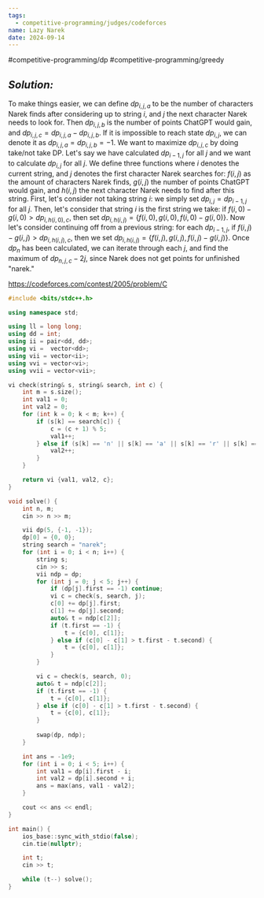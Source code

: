 ```yaml
---
tags:
  - competitive-programming/judges/codeforces
name: Lazy Narek
date: 2024-09-14
---
```

#competitive-programming/dp #competitive-programming/greedy 
## _Solution:_
To make things easier, we can define $dp_{i,j,a}$ to be the number of characters Narek finds after considering up to string $i$, and $j$ the next character Narek needs to look for. Then $dp_{i,j,b}$ is the number of points ChatGPT would gain, and $dp_{i,j,c}=dp_{i,j,a}-dp_{i,j,b}$. If it is impossible to reach state $dp_{i,j}$, we can denote it as $dp_{i,j,a}=dp_{i,j,b}=-1$. We want to maximize $dp_{i,j,c}$ by doing take/not take DP. Let's say we have calculated $dp_{i-1,j}$ for all $j$ and we  want to calculate $dp_{i,j}$ for all $j$. We define three functions where $i$ denotes the current string, and $j$ denotes the first character Narek searches for: $f(i,j)$ as the amount of characters Narek finds, $g(i,j)$ the number of points ChatGPT would gain, and $h(i,j)$ the next character Narek needs to find after this string. First, let's consider not taking string $i$: we simply set $dp_{i,j}=dp_{i-1,j}$ for all $j$. Then, let's consider that string $i$ is the first string we take: if $f(i,0)-g(i,0)>dp_{i,h(i,0),c}$, then set $dp_{i,h(i,j)}=\{f(i,0),g(i,0),f(i,0)-g(i,0)\}$. Now let's consider continuing off from a previous string: for each $dp_{i-1,j}$, if $f(i,j)-g(i,j)>dp_{i,h(i,j),c}$, then we set $dp_{i,h(i,j)}=\{f(i,j),g(i,j),f(i,j)-g(i,j)\}$. Once $dp_n$ has been calculated, we can iterate through each $j$, and find the maximum of $dp_{n,j,c}-2j$, since Narek does not get points for unfinished "narek."

https://codeforces.com/contest/2005/problem/C
```cpp
#include <bits/stdc++.h>

using namespace std;

using ll = long long;
using dd = int;
using ii = pair<dd, dd>;
using vi =  vector<dd>;
using vii = vector<ii>;
using vvi = vector<vi>;
using vvii = vector<vii>;

vi check(string& s, string& search, int c) {
    int m = s.size();
    int val1 = 0;
    int val2 = 0;
    for (int k = 0; k < m; k++) {
        if (s[k] == search[c]) {
            c = (c + 1) % 5;
            val1++;
        } else if (s[k] == 'n' || s[k] == 'a' || s[k] == 'r' || s[k] == 'e' || s[k] == 'k') {
            val2++;
        }
    }

    return vi {val1, val2, c};
}

void solve() {
    int n, m;
    cin >> n >> m;

    vii dp(5, {-1, -1});
    dp[0] = {0, 0};
    string search = "narek";
    for (int i = 0; i < n; i++) {
        string s;
        cin >> s;
        vii ndp = dp;
        for (int j = 0; j < 5; j++) {
            if (dp[j].first == -1) continue;
            vi c = check(s, search, j);
            c[0] += dp[j].first;
            c[1] += dp[j].second;
            auto& t = ndp[c[2]];
            if (t.first == -1) {
                t = {c[0], c[1]};
            } else if (c[0] - c[1] > t.first - t.second) {
                t = {c[0], c[1]};
            }
        }

        vi c = check(s, search, 0);
        auto& t = ndp[c[2]];
        if (t.first == -1) {
            t = {c[0], c[1]};
        } else if (c[0] - c[1] > t.first - t.second) {
            t = {c[0], c[1]};
        }
        
        swap(dp, ndp);
    }

    int ans = -1e9;
    for (int i = 0; i < 5; i++) {
        int val1 = dp[i].first - i;
        int val2 = dp[i].second + i;
        ans = max(ans, val1 - val2);
    }

    cout << ans << endl;
}

int main() {
    ios_base::sync_with_stdio(false);
    cin.tie(nullptr);

    int t;
    cin >> t;

    while (t--) solve();
}
```